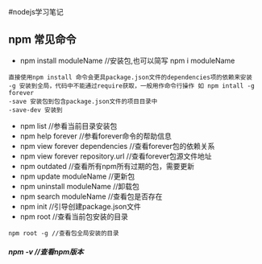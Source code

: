 #nodejs学习笔记
## npm 常见命令

+ npm install moduleName //安装包,也可以简写 npm i moduleName
``` nodejs
直接使用npm install 命令会更具package.json文件的dependencies项的依赖来安装
-g 安装到全局，代码中不能通过require获取，一般用作命令行操作 如 npm intall -g forever
-save 安装包到包含package.json文件的项目目录中
-save-dev 安装到
```
+ npm list //参看当前目录安装包
+ npm help forever //参看forever命令的帮助信息
+ npm view forever dependencies //查看forever包的依赖关系
+ npm view forever repository.url //查看forever包源文件地址
+ npm outdated //查看所有npm所有过期的包，需要更新
+ npm update moduleName //更新包
+ npm uninstall moduleName //卸载包
+ npm search moduleName //查看包是否存在
+ npm init //引导创建package.json文件
+ npm root //查看当前包安装的目录
``` nodejs
npm root -g //查看包全局安装的目录
```
##### npm -v //查看npm版本
